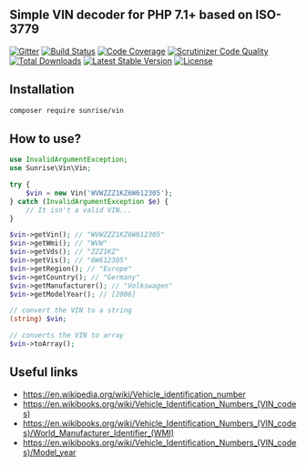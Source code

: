 ## Simple VIN decoder for PHP 7.1+ based on ISO-3779

[![Gitter](https://badges.gitter.im/sunrise-php/support.png)](https://gitter.im/sunrise-php/support)
[![Build Status](https://circleci.com/gh/sunrise-php/vin.svg?style=shield)](https://circleci.com/gh/sunrise-php/vin)
[![Code Coverage](https://scrutinizer-ci.com/g/sunrise-php/vin/badges/coverage.png?b=master)](https://scrutinizer-ci.com/g/sunrise-php/vin/?branch=master)
[![Scrutinizer Code Quality](https://scrutinizer-ci.com/g/sunrise-php/vin/badges/quality-score.png?b=master)](https://scrutinizer-ci.com/g/sunrise-php/vin/?branch=master)
[![Total Downloads](https://img.shields.io/packagist/dt/sunrise/vin.svg?label=downloads)](https://packagist.org/packages/sunrise/vin)
[![Latest Stable Version](https://img.shields.io/packagist/v/sunrise/vin.svg?label=version)](https://packagist.org/packages/sunrise/vin)
[![License](https://img.shields.io/packagist/l/sunrise/vin.svg?label=license)](https://packagist.org/packages/sunrise/vin)

## Installation

```bash
composer require sunrise/vin
```

## How to use?

```php
use InvalidArgumentException;
use Sunrise\Vin\Vin;

try {
    $vin = new Vin('WVWZZZ1KZ6W612305');
} catch (InvalidArgumentException $e) {
    // It isn't a valid VIN...
}

$vin->getVin(); // "WVWZZZ1KZ6W612305"
$vin->getWmi(); // "WVW"
$vin->getVds(); // "ZZZ1KZ"
$vin->getVis(); // "6W612305"
$vin->getRegion(); // "Europe"
$vin->getCountry(); // "Germany"
$vin->getManufacturer(); // "Volkswagen"
$vin->getModelYear(); // [2006]

// convert the VIN to a string
(string) $vin;

// converts the VIN to array
$vin->toArray();
```

## Useful links

* https://en.wikipedia.org/wiki/Vehicle_identification_number
* https://en.wikibooks.org/wiki/Vehicle_Identification_Numbers_(VIN_codes)
* https://en.wikibooks.org/wiki/Vehicle_Identification_Numbers_(VIN_codes)/World_Manufacturer_Identifier_(WMI)
* https://en.wikibooks.org/wiki/Vehicle_Identification_Numbers_(VIN_codes)/Model_year

